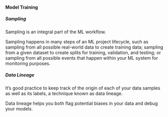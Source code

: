 #### Model Training 

##### Sampling 
Sampling is an integral part of the ML workflow. 

Sampling happens in many steps of an ML project lifecycle, such as sampling from all possible real-world data to create training data; sampling from a given dataset to create splits for training, validation, and testing; or sampling from all possible events that happen within your ML system for monitoring purposes. 

##### Data Lineage 
It’s good practice to keep track of the origin of each of your data samples as well as its labels, a technique known as data lineage. 

Data lineage helps you both flag potential biases in your data and debug your models. 


